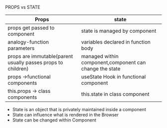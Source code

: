 PROPS vs STATE

|                        Props                                 |                         state                           |
|--------------------------------------------------------------|---------------------------------------------------------|
| props get passed to component                                | state is managed by component                           |
| analogy-function parameters                                  | variables declared in function body                     |
| props are immutable(parent usually passes props to children) | managed within component,component can change the state |
| props ->functional components                                | useState Hook in functional component                   |
| this.props -> class components                               | this.state in class component                           |


- State is an object that is privately maintained inside a component
- State can influence what is rendered in the Browser
- State can be changed within Component